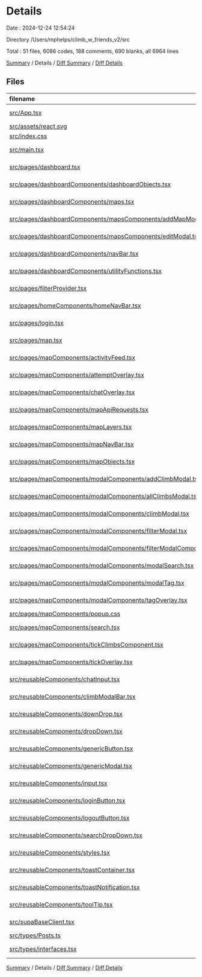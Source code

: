 # Details

Date : 2024-12-24 12:54:24

Directory /Users/mphelps/climb_w_friends_v2/src

Total : 51 files, 6086 codes, 188 comments, 690 blanks, all 6964 lines

[Summary](results.md) / Details / [Diff Summary](diff.md) / [Diff Details](diff-details.md)

## Files

| filename                                                                                                                                                                      | language       | code | comment | blank | total |
| :---------------------------------------------------------------------------------------------------------------------------------------------------------------------------- | :------------- | ---: | ------: | ----: | ----: |
| [src/App.tsx](/src/App.tsx)                                                                                                                                                   | TypeScript JSX |   11 |       0 |     2 |    13 |
| [src/assets/react.svg](/src/assets/react.svg)                                                                                                                                 | XML            |    1 |       0 |     0 |     1 |
| [src/index.css](/src/index.css)                                                                                                                                               | CSS            |   34 |       4 |     5 |    43 |
| [src/main.tsx](/src/main.tsx)                                                                                                                                                 | TypeScript JSX |   29 |       2 |     3 |    34 |
| [src/pages/dashboard.tsx](/src/pages/dashboard.tsx)                                                                                                                           | TypeScript JSX |   26 |       0 |     4 |    30 |
| [src/pages/dashboardComponents/dashboardObjects.tsx](/src/pages/dashboardComponents/dashboardObjects.tsx)                                                                     | TypeScript JSX |  377 |       0 |     2 |   379 |
| [src/pages/dashboardComponents/maps.tsx](/src/pages/dashboardComponents/maps.tsx)                                                                                             | TypeScript JSX |  231 |       9 |    27 |   267 |
| [src/pages/dashboardComponents/mapsComponents/addMapModal.tsx](/src/pages/dashboardComponents/mapsComponents/addMapModal.tsx)                                                 | TypeScript JSX |  113 |       1 |    10 |   124 |
| [src/pages/dashboardComponents/mapsComponents/editModal.tsx](/src/pages/dashboardComponents/mapsComponents/editModal.tsx)                                                     | TypeScript JSX |  286 |       0 |    20 |   306 |
| [src/pages/dashboardComponents/navBar.tsx](/src/pages/dashboardComponents/navBar.tsx)                                                                                         | TypeScript JSX |   57 |       0 |     6 |    63 |
| [src/pages/dashboardComponents/utilityFunctions.tsx](/src/pages/dashboardComponents/utilityFunctions.tsx)                                                                     | TypeScript JSX |  186 |      15 |    27 |   228 |
| [src/pages/filterProvider.tsx](/src/pages/filterProvider.tsx)                                                                                                                 | TypeScript JSX |   28 |       0 |     7 |    35 |
| [src/pages/homeComponents/homeNavBar.tsx](/src/pages/homeComponents/homeNavBar.tsx)                                                                                           | TypeScript JSX |   40 |       0 |     4 |    44 |
| [src/pages/login.tsx](/src/pages/login.tsx)                                                                                                                                   | TypeScript JSX |   97 |      22 |     9 |   128 |
| [src/pages/map.tsx](/src/pages/map.tsx)                                                                                                                                       | TypeScript JSX |  304 |      12 |    71 |   387 |
| [src/pages/mapComponents/activityFeed.tsx](/src/pages/mapComponents/activityFeed.tsx)                                                                                         | TypeScript JSX |   62 |       1 |     9 |    72 |
| [src/pages/mapComponents/attemptOverlay.tsx](/src/pages/mapComponents/attemptOverlay.tsx)                                                                                     | TypeScript JSX |  108 |       0 |    11 |   119 |
| [src/pages/mapComponents/chatOverlay.tsx](/src/pages/mapComponents/chatOverlay.tsx)                                                                                           | TypeScript JSX |   90 |       1 |     9 |   100 |
| [src/pages/mapComponents/mapApiRequests.tsx](/src/pages/mapComponents/mapApiRequests.tsx)                                                                                     | TypeScript JSX |  285 |      10 |    51 |   346 |
| [src/pages/mapComponents/mapLayers.tsx](/src/pages/mapComponents/mapLayers.tsx)                                                                                               | TypeScript JSX |  350 |      62 |    55 |   467 |
| [src/pages/mapComponents/mapNavBar.tsx](/src/pages/mapComponents/mapNavBar.tsx)                                                                                               | TypeScript JSX |   95 |       0 |     3 |    98 |
| [src/pages/mapComponents/mapObjects.tsx](/src/pages/mapComponents/mapObjects.tsx)                                                                                             | TypeScript JSX |  248 |       0 |    11 |   259 |
| [src/pages/mapComponents/modalComponents/addClimbModal.tsx](/src/pages/mapComponents/modalComponents/addClimbModal.tsx)                                                       | TypeScript JSX |  324 |       7 |    60 |   391 |
| [src/pages/mapComponents/modalComponents/allClimbsModal.tsx](/src/pages/mapComponents/modalComponents/allClimbsModal.tsx)                                                     | TypeScript JSX |   32 |       0 |     3 |    35 |
| [src/pages/mapComponents/modalComponents/climbModal.tsx](/src/pages/mapComponents/modalComponents/climbModal.tsx)                                                             | TypeScript JSX |  278 |       9 |    38 |   325 |
| [src/pages/mapComponents/modalComponents/filterModal.tsx](/src/pages/mapComponents/modalComponents/filterModal.tsx)                                                           | TypeScript JSX |  283 |       4 |    25 |   312 |
| [src/pages/mapComponents/modalComponents/filterModalComponents.tsx/GradeDropDowns.tsx](/src/pages/mapComponents/modalComponents/filterModalComponents.tsx/GradeDropDowns.tsx) | TypeScript JSX |   70 |       0 |     6 |    76 |
| [src/pages/mapComponents/modalComponents/modalSearch.tsx](/src/pages/mapComponents/modalComponents/modalSearch.tsx)                                                           | TypeScript JSX |   83 |       1 |    12 |    96 |
| [src/pages/mapComponents/modalComponents/modalTag.tsx](/src/pages/mapComponents/modalComponents/modalTag.tsx)                                                                 | TypeScript JSX |  152 |       4 |    15 |   171 |
| [src/pages/mapComponents/modalComponents/tagOverlay.tsx](/src/pages/mapComponents/modalComponents/tagOverlay.tsx)                                                             | TypeScript JSX |   16 |       0 |     2 |    18 |
| [src/pages/mapComponents/popup.css](/src/pages/mapComponents/popup.css)                                                                                                       | CSS            |   28 |       3 |     3 |    34 |
| [src/pages/mapComponents/search.tsx](/src/pages/mapComponents/search.tsx)                                                                                                     | TypeScript JSX |  167 |       5 |    12 |   184 |
| [src/pages/mapComponents/tickClimbsComponent.tsx](/src/pages/mapComponents/tickClimbsComponent.tsx)                                                                           | TypeScript JSX |   53 |       1 |    11 |    65 |
| [src/pages/mapComponents/tickOverlay.tsx](/src/pages/mapComponents/tickOverlay.tsx)                                                                                           | TypeScript JSX |  108 |       0 |    11 |   119 |
| [src/reusableComponents/chatInput.tsx](/src/reusableComponents/chatInput.tsx)                                                                                                 | TypeScript JSX |   34 |       0 |     4 |    38 |
| [src/reusableComponents/climbModalBar.tsx](/src/reusableComponents/climbModalBar.tsx)                                                                                         | TypeScript JSX |  290 |       7 |    24 |   321 |
| [src/reusableComponents/downDrop.tsx](/src/reusableComponents/downDrop.tsx)                                                                                                   | TypeScript JSX |   53 |       0 |     2 |    55 |
| [src/reusableComponents/dropDown.tsx](/src/reusableComponents/dropDown.tsx)                                                                                                   | TypeScript JSX |   93 |       0 |     9 |   102 |
| [src/reusableComponents/genericButton.tsx](/src/reusableComponents/genericButton.tsx)                                                                                         | TypeScript JSX |   30 |       0 |     1 |    31 |
| [src/reusableComponents/genericModal.tsx](/src/reusableComponents/genericModal.tsx)                                                                                           | TypeScript JSX |   48 |       2 |     5 |    55 |
| [src/reusableComponents/input.tsx](/src/reusableComponents/input.tsx)                                                                                                         | TypeScript JSX |   47 |       0 |     8 |    55 |
| [src/reusableComponents/loginButton.tsx](/src/reusableComponents/loginButton.tsx)                                                                                             | TypeScript JSX |   18 |       0 |     4 |    22 |
| [src/reusableComponents/logoutButton.tsx](/src/reusableComponents/logoutButton.tsx)                                                                                           | TypeScript JSX |   22 |       0 |     4 |    26 |
| [src/reusableComponents/searchDropDown.tsx](/src/reusableComponents/searchDropDown.tsx)                                                                                       | TypeScript JSX |   50 |       0 |     6 |    56 |
| [src/reusableComponents/styles.tsx](/src/reusableComponents/styles.tsx)                                                                                                       | TypeScript JSX |  386 |       0 |    25 |   411 |
| [src/reusableComponents/toastContainer.tsx](/src/reusableComponents/toastContainer.tsx)                                                                                       | TypeScript JSX |   53 |       0 |     8 |    61 |
| [src/reusableComponents/toastNotification.tsx](/src/reusableComponents/toastNotification.tsx)                                                                                 | TypeScript JSX |   98 |       3 |     9 |   110 |
| [src/reusableComponents/toolTip.tsx](/src/reusableComponents/toolTip.tsx)                                                                                                     | TypeScript JSX |   65 |       2 |     6 |    73 |
| [src/supaBaseClient.tsx](/src/supaBaseClient.tsx)                                                                                                                             | TypeScript JSX |   45 |       1 |    12 |    58 |
| [src/types/Posts.ts](/src/types/Posts.ts)                                                                                                                                     | TypeScript     |    5 |       0 |     1 |     6 |
| [src/types/interfaces.tsx](/src/types/interfaces.tsx)                                                                                                                         | TypeScript JSX |   97 |       0 |    18 |   115 |

[Summary](results.md) / Details / [Diff Summary](diff.md) / [Diff Details](diff-details.md)
